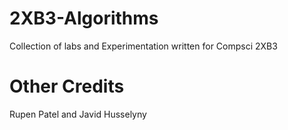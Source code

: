 # 2XB3-Algorithms
Collection of labs and Experimentation written for Compsci 2XB3

# Other Credits
Rupen Patel and
Javid Husselyny
